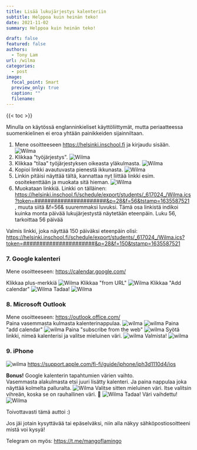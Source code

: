 ```yaml
---
title: Lisää lukujärjestys kalenteriin
subtitle: Helppoa kuin heinän teko!
date: 2021-11-02
summary: Helppoa kuin heinän teko!

draft: false
featured: false
authors:
  - Tony Lam
url: /wilma
categories:
  - post
image:
  focal_point: Smart
  preview_only: true
  caption: ""
  filename: 
---
```

{{< toc >}}

Minulla on käytössä englanninkieliset käyttöliittymät, mutta periaatteessa suomenkielinen ei eroa yhtään painikkeiden sijainniltaan.

1. Mene osoitteeseen https://helsinki.inschool.fi ja kirjaudu sisään.
![Wilma](1.png)
2. Klikkaa "työjärjestys".
![Wilma](Näyttökuva2021-10-30124826-min.png)
3. Klikkaa "tilaa" työjärjestyksen oikeasta yläkulmasta.
![Wilma](Näyttökuva2021-10-30124901-min.png)
4. Kopioi linkki avautuvasta pienestä ikkunasta.
![Wilma](Näyttökuva2021-10-30124913-min.png)
5. Linkin pitäisi näyttää tältä, kannattaa nyt liittää linkki esim. osoitekenttään ja muokata sitä hieman.
![Wilma](Näyttökuva2021-10-30124949-min.png)  
6. Muokataan linkkiä.
Linkki on tälläinen: https://helsinki.inschool.fi/schedule/export/students/_617024_/Wilma.ics?token=######################&p=28&f=56&tstamp=1635587521 , muuta siitä &f=56& suuremmaksi luvuksi. Tämä osa linkistä indikoi kuinka monta päivää lukujärjestystä näytetään eteenpäin. Luku 56, tarkoittaa 56 päivää  

Valmis linkki, joka näyttää 150 päiväksi eteenpäin olisi: https://helsinki.inschool.fi/schedule/export/students/_617024_/Wilma.ics?token=######################&p=28&f=150&tstamp=1635587521

### 7. Google kalenteri

Mene osoitteeseen: https://calendar.google.com/

Klikkaa plus-merkkiä
![Wilma](Näyttökuva2021-10-30125044-min.png)
Klikkaa "from URL"
![Wilma](fromurl.png)
Klikkaa "Add calendar"
![Wilma](Näyttökuva2021-10-30131100.png)
Tadaa!
![Wilma](Näyttökuva2021-10-30125248-min.png)

### 8. Microsoft Outlook

Mene osoitteeseen: https://outlook.office.com/  
Paina vasemmasta kulmasta kalenterinappulaa.
![wilma](calendar.png)
![wilma](Calendar-Tony.png)
Paina "add calendar"
![wilma](CalendarTony(1).png)
Paina "subscribe from the web"
![wilma](CalendarTony(2).png)
Syötä linkki, nimeä kalenterisi ja valitse mieluinen väri.
![wilma](CalendarTony(3).png)
Valmista!
![wilma](CalendarTony(4).png)

### 9. iPhone

![wilma](ios.png)
https://support.apple.com/fi-fi/guide/iphone/iph3d1110d4/ios  

**Bonus!** Google kalenterin tapahtumien värien vaihto.  
Vasemmasta alakulmasta etsi juuri lisätty kalenteri. Ja paina nappulaa joka näyttää kolmelta palluralta.
![Wilma](Näyttökuva2021-10-30125308-min.png)
Valitse sitten mieluinen väri. Itse valitsin vihreän, koska se on rauhallinen väri. 💚
![Wilma](Näyttökuva2021-10-30125332-min.png)
Tadaa! Väri vaihdettu!
![Wilma](Näyttökuva2021-10-30125344-min.png)

Toivottavasti tämä auttoi :)  

Jos jäi jotain kysyttävää tai epäselväksi, niin alla näkyy sähköpostiosoitteeni mistä voi kysyä!  

Telegram on myös: https://t.me/mangoflamingo

